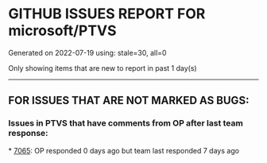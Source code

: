 
# GITHUB ISSUES REPORT FOR microsoft/PTVS


Generated on 2022-07-19 using: stale=30, all=0


Only showing items that are new to report in past 1 day(s)


---

## FOR ISSUES THAT ARE NOT MARKED AS BUGS:


### Issues in PTVS that have comments from OP after last team response:


\* [7065](https://github.com/microsoft/PTVS/issues/7065 "How to step into Python stantandard library function?"): OP responded 0 days ago but team last responded 7 days ago
